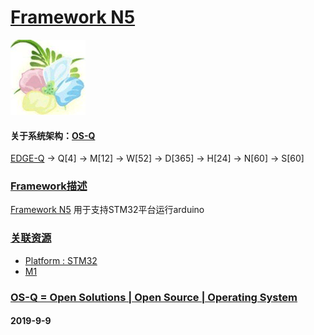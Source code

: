 ﻿# [Framework N5](https://github.com/OS-Q/N5)
[![sites](OS-Q/OS-Q.png)](http://www.OS-Q.com)
#### 关于系统架构：[OS-Q](https://github.com/OS-Q/OS-Q)

[EDGE-Q](https://github.com/OS-Q/EDGE-Q) -> Q[4] -> M[12] -> W[52] -> D[365] -> H[24] -> N[60] -> S[60]

### [Framework描述](https://github.com/OS-Q/N5/wiki) 

[Framework N5](https://github.com/OS-Q/N5) 用于支持STM32平台运行arduino

### [关联资源](https://github.com/OS-Q/)

 *  [ Platform : STM32](https://github.com/OS-Q/H1) 
 *  [ M1](https://github.com/OS-Q/M1) 

### [OS-Q = Open Solutions | Open Source |  Operating System ](http://www.OS-Q.com/N5)
####  2019-9-9